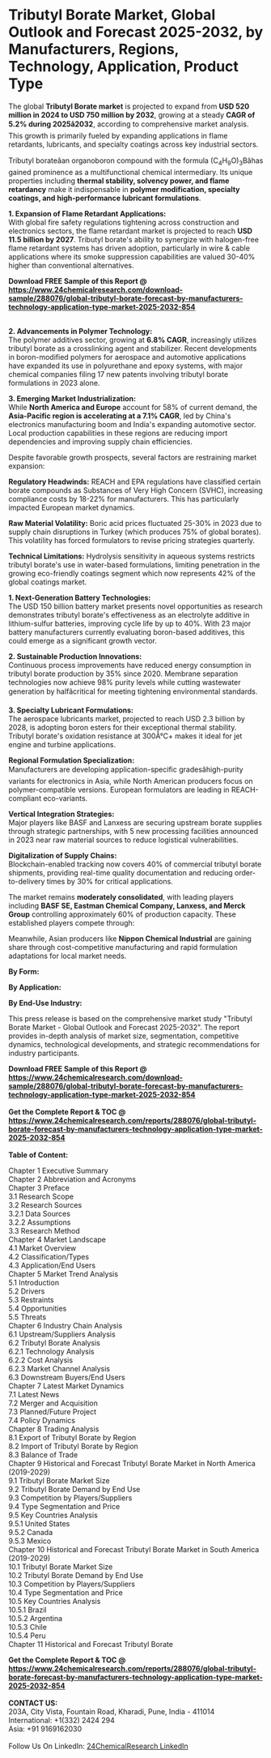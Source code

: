 <h1>Tributyl Borate Market, Global Outlook and Forecast 2025-2032, by Manufacturers, Regions, Technology, Application, Product Type</h1><p>The global <strong>Tributyl Borate market</strong> is projected to expand from <strong>USD 520 million in 2024 to USD 750 million by 2032</strong>, growing at a steady <strong>CAGR of 5.2% during 2025â2032</strong>, according to comprehensive market analysis. This growth is primarily fueled by expanding applications in flame retardants, lubricants, and specialty coatings across key industrial sectors.</p><p>Tributyl borateâan organoboron compound with the formula (C<sub>4</sub>H<sub>9</sub>O)<sub>3</sub>Bâhas gained prominence as a multifunctional chemical intermediary. Its unique properties including <strong>thermal stability, solvency power, and flame retardancy</strong> make it indispensable in <strong>polymer modification, specialty coatings, and high-performance lubricant formulations</strong>.</p><p><strong>1. Expansion of Flame Retardant Applications:</strong><br>
With global fire safety regulations tightening across construction and electronics sectors, the flame retardant market is projected to reach <strong>USD 11.5 billion by 2027</strong>. Tributyl borate's ability to synergize with halogen-free flame retardant systems has driven adoption, particularly in wire &amp; cable applications where its smoke suppression capabilities are valued 30-40% higher than conventional alternatives.</p><div><b>Download FREE Sample of this Report @ 
            <a href="https://www.24chemicalresearch.com/download-sample/288076/global-tributyl-borate-forecast-by-manufacturers-technology-application-type-market-2025-2032-854">
            https://www.24chemicalresearch.com/download-sample/288076/global-tributyl-borate-forecast-by-manufacturers-technology-application-type-market-2025-2032-854</a></b></div><br><p><strong>2. Advancements in Polymer Technology:</strong><br>
The polymer additives sector, growing at <strong>6.8% CAGR</strong>, increasingly utilizes tributyl borate as a crosslinking agent and stabilizer. Recent developments in boron-modified polymers for aerospace and automotive applications have expanded its use in polyurethane and epoxy systems, with major chemical companies filing 17 new patents involving tributyl borate formulations in 2023 alone.</p><p><strong>3. Emerging Market Industrialization:</strong><br>
While <strong>North America and Europe</strong> account for 58% of current demand, the <strong>Asia-Pacific region is accelerating at a 7.1% CAGR</strong>, led by China's electronics manufacturing boom and India's expanding automotive sector. Local production capabilities in these regions are reducing import dependencies and improving supply chain efficiencies.</p><p>Despite favorable growth prospects, several factors are restraining market expansion:</p><p><strong>Regulatory Headwinds:</strong> REACH and EPA regulations have classified certain borate compounds as Substances of Very High Concern (SVHC), increasing compliance costs by 18-22% for manufacturers. This has particularly impacted European market dynamics.</p><p><strong>Raw Material Volatility:</strong> Boric acid prices fluctuated 25-30% in 2023 due to supply chain disruptions in Turkey (which produces 75% of global borates). This volatility has forced formulators to revise pricing strategies quarterly.</p><p><strong>Technical Limitations:</strong> Hydrolysis sensitivity in aqueous systems restricts tributyl borate's use in water-based formulations, limiting penetration in the growing eco-friendly coatings segment which now represents 42% of the global coatings market.</p><p><strong>1. Next-Generation Battery Technologies:</strong><br>
The USD 150 billion battery market presents novel opportunities as research demonstrates tributyl borate's effectiveness as an electrolyte additive in lithium-sulfur batteries, improving cycle life by up to 40%. With 23 major battery manufacturers currently evaluating boron-based additives, this could emerge as a significant growth vector.</p><p><strong>2. Sustainable Production Innovations:</strong><br>
Continuous process improvements have reduced energy consumption in tributyl borate production by 35% since 2020. Membrane separation technologies now achieve 98% purity levels while cutting wastewater generation by halfâcritical for meeting tightening environmental standards.</p><p><strong>3. Specialty Lubricant Formulations:</strong><br>
The aerospace lubricants market, projected to reach USD 2.3 billion by 2028, is adopting boron esters for their exceptional thermal stability. Tributyl borate's oxidation resistance at 300Â°C+ makes it ideal for jet engine and turbine applications.</p><p><strong>Regional Formulation Specialization:</strong><br>
    Manufacturers are developing application-specific gradesâhigh-purity variants for electronics in Asia, while North American producers focus on polymer-compatible versions. European formulators are leading in REACH-compliant eco-variants.</p><p><strong>Vertical Integration Strategies:</strong><br>
    Major players like BASF and Lanxess are securing upstream borate supplies through strategic partnerships, with 5 new processing facilities announced in 2023 near raw material sources to reduce logistical vulnerabilities.</p><p><strong>Digitalization of Supply Chains:</strong><br>
    Blockchain-enabled tracking now covers 40% of commercial tributyl borate shipments, providing real-time quality documentation and reducing order-to-delivery times by 30% for critical applications.</p><p>The market remains <strong>moderately consolidated</strong>, with leading players including <strong>BASF SE, Eastman Chemical Company, Lanxess, and Merck Group</strong> controlling approximately 60% of production capacity. These established players compete through:</p><p>Meanwhile, Asian producers like <strong>Nippon Chemical Industrial</strong> are gaining share through cost-competitive manufacturing and rapid formulation adaptations for local market needs.</p><p><strong>By Form:</strong></p><p><strong>By Application:</strong></p><p><strong>By End-Use Industry:</strong></p><p>This press release is based on the comprehensive market study "Tributyl Borate Market - Global Outlook and Forecast 2025-2032". The report provides in-depth analysis of market size, segmentation, competitive dynamics, technological developments, and strategic recommendations for industry participants.</p><div><b>Download FREE Sample of this Report @ 
            <a href="https://www.24chemicalresearch.com/download-sample/288076/global-tributyl-borate-forecast-by-manufacturers-technology-application-type-market-2025-2032-854">
            https://www.24chemicalresearch.com/download-sample/288076/global-tributyl-borate-forecast-by-manufacturers-technology-application-type-market-2025-2032-854</a></b></div><br><div><b>Get the Complete Report & TOC @ 
            <a href="https://www.24chemicalresearch.com/reports/288076/global-tributyl-borate-forecast-by-manufacturers-technology-application-type-market-2025-2032-854">
            https://www.24chemicalresearch.com/reports/288076/global-tributyl-borate-forecast-by-manufacturers-technology-application-type-market-2025-2032-854</a></b></div><br>
            <b>Table of Content:</b><p>Chapter 1 Executive Summary<br />
Chapter 2 Abbreviation and Acronyms<br />
Chapter 3 Preface<br />
3.1 Research Scope<br />
3.2 Research Sources<br />
3.2.1 Data Sources<br />
3.2.2 Assumptions<br />
3.3 Research Method<br />
Chapter 4 Market Landscape<br />
4.1 Market Overview<br />
4.2 Classification/Types<br />
4.3 Application/End Users<br />
Chapter 5 Market Trend Analysis<br />
5.1 Introduction<br />
5.2 Drivers<br />
5.3 Restraints<br />
5.4 Opportunities<br />
5.5 Threats<br />
Chapter 6 Industry Chain Analysis<br />
6.1 Upstream/Suppliers Analysis<br />
6.2 Tributyl Borate Analysis<br />
6.2.1 Technology Analysis<br />
6.2.2 Cost Analysis<br />
6.2.3 Market Channel Analysis<br />
6.3 Downstream Buyers/End Users<br />
Chapter 7 Latest Market Dynamics<br />
7.1 Latest News<br />
7.2 Merger and Acquisition<br />
7.3 Planned/Future Project<br />
7.4 Policy Dynamics<br />
Chapter 8 Trading Analysis<br />
8.1 Export of Tributyl Borate by Region<br />
8.2 Import of Tributyl Borate by Region<br />
8.3 Balance of Trade<br />
Chapter 9 Historical and Forecast Tributyl Borate Market in North America (2019-2029)<br />
9.1 Tributyl Borate Market Size<br />
9.2 Tributyl Borate Demand by End Use<br />
9.3 Competition by Players/Suppliers<br />
9.4 Type Segmentation and Price<br />
9.5 Key Countries Analysis<br />
9.5.1 United States<br />
9.5.2 Canada<br />
9.5.3 Mexico<br />
Chapter 10 Historical and Forecast Tributyl Borate Market in South America (2019-2029)<br />
10.1 Tributyl Borate Market Size<br />
10.2 Tributyl Borate Demand by End Use<br />
10.3 Competition by Players/Suppliers<br />
10.4 Type Segmentation and Price<br />
10.5 Key Countries Analysis<br />
10.5.1 Brazil<br />
10.5.2 Argentina<br />
10.5.3 Chile<br />
10.5.4 Peru<br />
Chapter 11 Historical and Forecast Tributyl Borate </p><div><b>Get the Complete Report & TOC @ 
            <a href="https://www.24chemicalresearch.com/reports/288076/global-tributyl-borate-forecast-by-manufacturers-technology-application-type-market-2025-2032-854">
            https://www.24chemicalresearch.com/reports/288076/global-tributyl-borate-forecast-by-manufacturers-technology-application-type-market-2025-2032-854</a></b></div><br><b>CONTACT US:</b><br>
            203A, City Vista, Fountain Road, Kharadi, Pune, India - 411014<br>
            International: +1(332) 2424 294<br>
            Asia: +91 9169162030 <br><br>
            Follow Us On LinkedIn: <a href="https://www.linkedin.com/company/24chemicalresearch/">24ChemicalResearch LinkedIn</a>